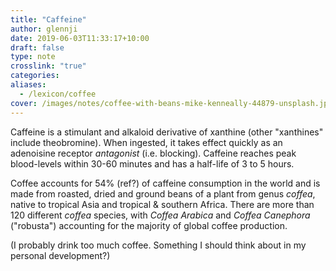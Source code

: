 ```yaml
---
title: "Caffeine"
author: glennji
date: 2019-06-03T11:33:17+10:00
draft: false
type: note
crosslink: "true"
categories:
aliases:
  - /lexicon/coffee
cover: /images/notes/coffee-with-beans-mike-kenneally-44879-unsplash.jpg
---
```

Caffeine is a stimulant and alkaloid derivative of xanthine (other "xanthines" include theobromine). When ingested, it takes effect quickly as an adenoisine receptor _antagonist_ (i.e. blocking). Caffeine reaches peak blood-levels within 30-60 minutes and has a half-life of 3 to 5 hours.

Coffee accounts for 54% (ref?) of caffeine consumption in the world and is made from roasted, dried and ground beans of a plant from genus _coffea_, native to tropical Asia and tropical & southern Africa. There are more than 120 different _coffea_ species, with _Coffea Arabica_ and _Coffea Canephora_ ("robusta") accounting for the majority of global coffee production.

(I probably drink too much coffee. Something I should think about in my personal development?)

